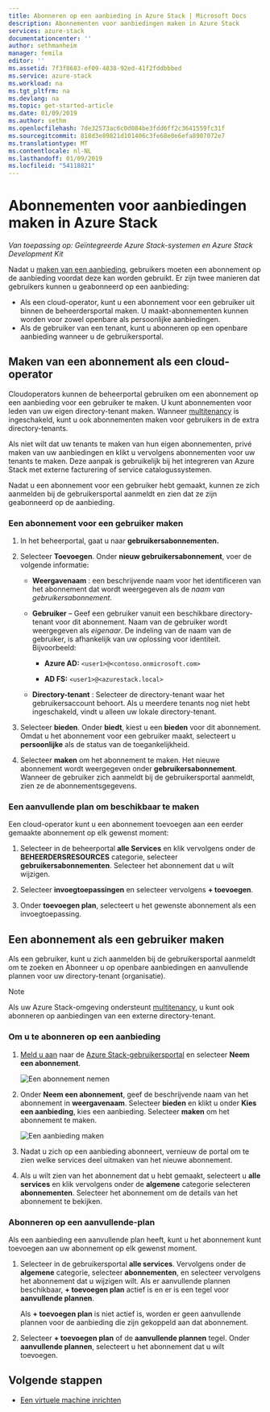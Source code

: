 ```yaml
---
title: Abonneren op een aanbieding in Azure Stack | Microsoft Docs
description: Abonnementen voor aanbiedingen maken in Azure Stack
services: azure-stack
documentationcenter: ''
author: sethmanheim
manager: femila
editor: ''
ms.assetid: 7f3f8683-ef09-4838-92ed-41f2fddbbbed
ms.service: azure-stack
ms.workload: na
ms.tgt_pltfrm: na
ms.devlang: na
ms.topic: get-started-article
ms.date: 01/09/2019
ms.author: sethm
ms.openlocfilehash: 7de32573ac6c0d084be3fdd6ff2c3641559fc31f
ms.sourcegitcommit: 818d3e89821d101406c3fe68e0e6efa8907072e7
ms.translationtype: MT
ms.contentlocale: nl-NL
ms.lasthandoff: 01/09/2019
ms.locfileid: "54118821"
---
```

# <a name="create-subscriptions-to-offers-in-azure-stack"></a>Abonnementen voor aanbiedingen maken in Azure Stack

*Van toepassing op: Geïntegreerde Azure Stack-systemen en Azure Stack Development Kit*

Nadat u [maken van een aanbieding](azure-stack-create-offer.md), gebruikers moeten een abonnement op de aanbieding voordat deze kan worden gebruikt. Er zijn twee manieren dat gebruikers kunnen u geabonneerd op een aanbieding:

- Als een cloud-operator, kunt u een abonnement voor een gebruiker uit binnen de beheerdersportal maken. U maakt-abonnementen kunnen worden voor zowel openbare als persoonlijke aanbiedingen.
- Als de gebruiker van een tenant, kunt u abonneren op een openbare aanbieding wanneer u de gebruikersportal.  

## <a name="create-a-subscription-as-a-cloud-operator"></a>Maken van een abonnement als een cloud-operator

Cloudoperators kunnen de beheerportal gebruiken om een abonnement op een aanbieding voor een gebruiker te maken. U kunt abonnementen voor leden van uw eigen directory-tenant maken. Wanneer [multitenancy](azure-stack-enable-multitenancy.md) is ingeschakeld, kunt u ook abonnementen maken voor gebruikers in de extra directory-tenants.

Als niet wilt dat uw tenants te maken van hun eigen abonnementen, privé maken van uw aanbiedingen en klikt u vervolgens abonnementen voor uw tenants te maken. Deze aanpak is gebruikelijk bij het integreren van Azure Stack met externe facturering of service catalogussystemen.

Nadat u een abonnement voor een gebruiker hebt gemaakt, kunnen ze zich aanmelden bij de gebruikersportal aanmeldt en zien dat ze zijn geabonneerd op de aanbieding.  

### <a name="to-create-a-subscription-for-a-user"></a>Een abonnement voor een gebruiker maken

1. In het beheerportal, gaat u naar **gebruikersabonnementen.**
2. Selecteer **Toevoegen**. Onder **nieuw gebruikersabonnement**, voer de volgende informatie:  

   - **Weergavenaam** : een beschrijvende naam voor het identificeren van het abonnement dat wordt weergegeven als de *naam van gebruikersabonnement*.
   - **Gebruiker** – Geef een gebruiker vanuit een beschikbare directory-tenant voor dit abonnement. Naam van de gebruiker wordt weergegeven als *eigenaar*.  De indeling van de naam van de gebruiker, is afhankelijk van uw oplossing voor identiteit. Bijvoorbeeld:

     - **Azure AD:** `<user1>@<contoso.onmicrosoft.com>`

     - **AD FS:** `<user1>@<azurestack.local>`

   - **Directory-tenant** : Selecteer de directory-tenant waar het gebruikersaccount behoort. Als u meerdere tenants nog niet hebt ingeschakeld, vindt u alleen uw lokale directory-tenant.

3. Selecteer **bieden**. Onder **biedt**, kiest u een **bieden** voor dit abonnement. Omdat u het abonnement voor een gebruiker maakt, selecteert u **persoonlijke** als de status van de toegankelijkheid.

4. Selecteer **maken** om het abonnement te maken. Het nieuwe abonnement wordt weergegeven onder **gebruikersabonnement**. Wanneer de gebruiker zich aanmeldt bij de gebruikersportal aanmeldt, zien ze de abonnementsgegevens.

### <a name="to-make-an-add-on-plan-available"></a>Een aanvullende plan om beschikbaar te maken

Een cloud-operator kunt u een abonnement toevoegen aan een eerder gemaakte abonnement op elk gewenst moment:

1. Selecteer in de beheerportal **alle Services** en klik vervolgens onder de **BEHEERDERSRESOURCES** categorie, selecteer **gebruikersabonnementen**. Selecteer het abonnement dat u wilt wijzigen.

2. Selecteer **invoegtoepassingen** en selecteer vervolgens **+ toevoegen**.  

3. Onder **toevoegen plan**, selecteert u het gewenste abonnement als een invoegtoepassing.

## <a name="create-a-subscription-as-a-user"></a>Een abonnement als een gebruiker maken

Als een gebruiker, kunt u zich aanmelden bij de gebruikersportal aanmeldt om te zoeken en Abonneer u op openbare aanbiedingen en aanvullende plannen voor uw directory-tenant (organisatie).

>[!NOTE]
>Als uw Azure Stack-omgeving ondersteunt [multitenancy](azure-stack-enable-multitenancy.md), u kunt ook abonneren op aanbiedingen van een externe directory-tenant.

### <a name="to-subscribe-to-an-offer"></a>Om u te abonneren op een aanbieding

1. [Meld u aan](azure-stack-connect-azure-stack.md) naar de [Azure Stack-gebruikersportal](https://portal.local.azurestack.external) en selecteer **Neem een abonnement**.

   ![Een abonnement nemen](media/azure-stack-subscribe-plan-provision-vm/image01.png)
  
2. Onder **Neem een abonnement**, geef de beschrijvende naam van het abonnement in **weergavenaam**. Selecteer **bieden** en klikt u onder **Kies een aanbieding**, kies een aanbieding. Selecteer **maken** om het abonnement te maken.

   ![Een aanbieding maken](media/azure-stack-subscribe-plan-provision-vm/image02.png)
  
3. Nadat u zich op een aanbieding abonneert, vernieuw de portal om te zien welke services deel uitmaken van het nieuwe abonnement.

4. Als u wilt zien van het abonnement dat u hebt gemaakt, selecteert u **alle services** en klik vervolgens onder de **algemene** categorie selecteren **abonnementen**. Selecteer het abonnement om de details van het abonnement te bekijken.  

### <a name="to-subscribe-to-an-add-on-plan"></a>Abonneren op een aanvullende-plan

Als een aanbieding een aanvullende plan heeft, kunt u het abonnement kunt toevoegen aan uw abonnement op elk gewenst moment.  

1. Selecteer in de gebruikersportal **alle services**. Vervolgens onder de **algemene** categorie, selecteer **abonnementen**, en selecteer vervolgens het abonnement dat u wijzigen wilt. Als er aanvullende plannen beschikbaar, **+ toevoegen plan** actief is en er is een tegel voor **aanvullende plannen**. 

   Als **+ toevoegen plan** is niet actief is, worden er geen aanvullende plannen voor de aanbieding die zijn gekoppeld aan dat abonnement.

1. Selecteer **+ toevoegen plan** of de **aanvullende plannen** tegel. Onder **aanvullende plannen**, selecteert u het abonnement dat u wilt toevoegen.

## <a name="next-steps"></a>Volgende stappen

- [Een virtuele machine inrichten](azure-stack-provision-vm.md)
